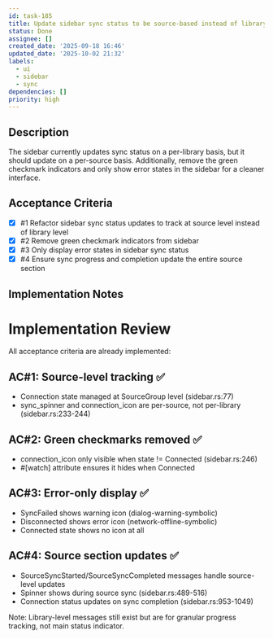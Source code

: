 ```yaml
---
id: task-185
title: Update sidebar sync status to be source-based instead of library-based
status: Done
assignee: []
created_date: '2025-09-18 16:46'
updated_date: '2025-10-02 21:32'
labels:
  - ui
  - sidebar
  - sync
dependencies: []
priority: high
---
```


## Description

The sidebar currently updates sync status on a per-library basis, but it should update on a per-source basis. Additionally, remove the green checkmark indicators and only show error states in the sidebar for a cleaner interface.

## Acceptance Criteria
<!-- AC:BEGIN -->
- [x] #1 Refactor sidebar sync status updates to track at source level instead of library level
- [x] #2 Remove green checkmark indicators from sidebar
- [x] #3 Only display error states in sidebar sync status
- [x] #4 Ensure sync progress and completion update the entire source section
<!-- AC:END -->


## Implementation Notes

# Implementation Review

All acceptance criteria are already implemented:


## AC#1: Source-level tracking ✅
- Connection state managed at SourceGroup level (sidebar.rs:77)
- sync_spinner and connection_icon are per-source, not per-library (sidebar.rs:233-244)

## AC#2: Green checkmarks removed ✅
- connection_icon only visible when state != Connected (sidebar.rs:246)
- #[watch] attribute ensures it hides when Connected

## AC#3: Error-only display ✅
- SyncFailed shows warning icon (dialog-warning-symbolic)
- Disconnected shows error icon (network-offline-symbolic)
- Connected state shows no icon at all

## AC#4: Source section updates ✅
- SourceSyncStarted/SourceSyncCompleted messages handle source-level updates
- Spinner shows during source sync (sidebar.rs:489-516)
- Connection status updates on sync completion (sidebar.rs:953-1049)

Note: Library-level messages still exist but are for granular progress tracking, not main status indicator.
